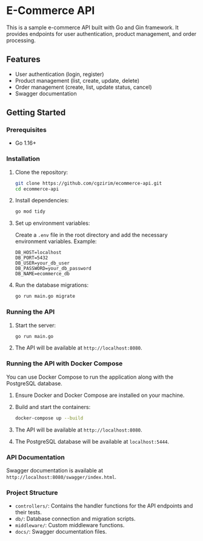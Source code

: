 # E-Commerce API

This is a sample e-commerce API built with Go and Gin framework. It provides endpoints for user authentication, product management, and order processing.

## Features

- User authentication (login, register)
- Product management (list, create, update, delete)
- Order management (create, list, update status, cancel)
- Swagger documentation

## Getting Started

### Prerequisites

- Go 1.16+

### Installation

1. Clone the repository:

    ```sh
    git clone https://github.com/cgzirim/ecommerce-api.git
    cd ecommerce-api
    ```

2. Install dependencies:

    ```sh
    go mod tidy
    ```

3. Set up environment variables:

    Create a `.env` file in the root directory and add the necessary environment variables. Example:

    ```env
    DB_HOST=localhost
    DB_PORT=5432
    DB_USER=your_db_user
    DB_PASSWORD=your_db_password
    DB_NAME=ecommerce_db
    ```

4. Run the database migrations:

    ```sh
    go run main.go migrate
    ```

### Running the API

1. Start the server:

    ```sh
    go run main.go
    ```

2. The API will be available at `http://localhost:8080`.

### Running the API with Docker Compose

You can use Docker Compose to run the application along with the PostgreSQL database.

1. Ensure Docker and Docker Compose are installed on your machine.

2. Build and start the containers:

    ```sh
    docker-compose up --build
    ```

3. The API will be available at `http://localhost:8080`.

4. The PostgreSQL database will be available at `localhost:5444`.

### API Documentation

Swagger documentation is available at `http://localhost:8080/swagger/index.html`.

### Project Structure

- `controllers/`: Contains the handler functions for the API endpoints and their tests.
- `db/`: Database connection and migration scripts.
- `middleware/`: Custom middleware functions.
- `docs/`: Swagger documentation files.
